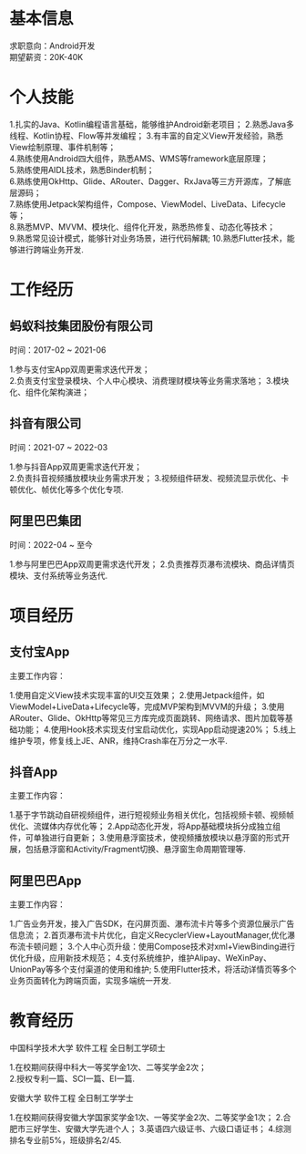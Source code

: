 # 基本信息

求职意向：Android开发  
期望薪资：20K-40K

# 个人技能  

1.扎实的Java、Kotlin编程语言基础，能够维护Android新老项目；
2.熟悉Java多线程、Kotlin协程、Flow等并发编程；
3.有丰富的自定义View开发经验，熟悉View绘制原理、事件机制等；  
4.熟练使用Android四大组件，熟悉AMS、WMS等framework底层原理；  
5.熟练使用AIDL技术，熟悉Binder机制；  
6.熟练使用OkHttp、Glide、ARouter、Dagger、RxJava等三方开源库，了解底层源码；  
7.熟练使用Jetpack架构组件，Compose、ViewModel、LiveData、Lifecycle等；  
8.熟悉MVP、MVVM、模块化、组件化开发，熟悉热修复、动态化等技术；  
9.熟悉常见设计模式，能够针对业务场景，进行代码解耦;
10.熟悉Flutter技术，能够进行跨端业务开发.

# 工作经历  

## 蚂蚁科技集团股份有限公司   

时间：2017-02 ~ 2021-06

1.参与支付宝App双周更需求迭代开发；  
2.负责支付宝登录模块、个人中心模块、消费理财模块等业务需求落地；
3.模块化、组件化架构演进；

## 抖音有限公司  

时间：2021-07 ~ 2022-03  

1.参与抖音App双周更需求迭代开发；  
2.负责抖音视频播放模块业务需求开发；
3.视频组件研发、视频流显示优化、卡顿优化、帧优化等多个优化专项.


## 阿里巴巴集团  

时间：2022-04 ~ 至今  

1.参与阿里巴巴App双周更需求迭代开发；
2.负责推荐页瀑布流模块、商品详情页模块、支付系统等业务迭代.
 
# 项目经历

## 支付宝App

主要工作内容：   

1.使用自定义View技术实现丰富的UI交互效果；
2.使用Jetpack组件，如ViewModel+LiveData+Lifecycle等，完成MVP架构到MVVM的升级；
3.使用ARouter、Glide、OkHttp等常见三方库完成页面跳转、网络请求、图片加载等基础功能；
4.使用Hook技术实现支付宝启动优化，实现App启动提速20%；
5.线上维护专项，修复线上JE、ANR，维持Crash率在万分之一水平.


## 抖音App  

主要工作内容：  

1.基于字节跳动自研视频组件，进行短视频业务相关优化，包括视频卡顿、视频帧优化、流媒体内存优化等；
2.App动态化开发，将App基础模块拆分成独立组件，可单独进行自更新；
3.使用悬浮窗技术，使视频播放模块以悬浮窗的形式开展，包括悬浮窗和Activity/Fragment切换、悬浮窗生命周期管理等.

## 阿里巴巴App

主要工作内容：

1.广告业务开发，接入广告SDK，在闪屏页面、瀑布流卡片等多个资源位展示广告信息流；
2.首页瀑布流卡片优化，自定义RecyclerView+LayoutManager,优化瀑布流卡顿问题；
3.个人中心页升级：使用Compose技术对xml+ViewBinding进行优化升级，应用新技术规范；
4.支付系统维护，维护Alipay、WeXinPay、UnionPay等多个支付渠道的使用和维护;
5.使用Flutter技术，将活动详情页等多个业务页面转化为跨端页面，实现多端统一开发.
 
# 教育经历

中国科学技术大学  软件工程  全日制工学硕士  

1.在校期间获得中科大一等奖学金1次、二等奖学金2次；  
2.授权专利一篇、SCI一篇、EI一篇.   

安徽大学 软件工程 全日制工学学士   

1.在校期间获得安徽大学国家奖学金1次、一等奖学金2次、二等奖学金1次；
2.合肥市三好学生、安徽大学先进个人；
3.英语四六级证书、六级口语证书；
4.综测排名专业前5%，班级排名2/45.